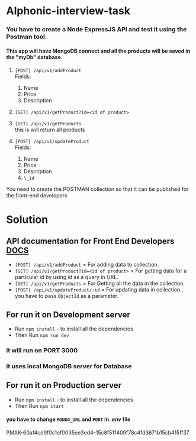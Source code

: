 # Alphonic-interview-task

### You have to create a Node ExpressJS API and test it using the Postman tool.

#### This app will have MongoDB connect and all the products will be saved in the "myDb" database.

1. `[POST] /api/v1/addProduct`  
    Fields:

   1. Name
   2. Price
   3. Description

2. `[GET] /api/v1/getProduct?id=<id of product>`

3. `[GET] /api/v1/getProducts`  
   this is will return all products

4. `[POST] /api/v1/updateProduct`  
   Fields:
   1. Name
   2. Price
   3. Description
   4. `\_id`

You need to create the POSTMAN collection so that it can be published for the front-end developers

# Solution

## API documentation for Front End Developers [DOCS](https://documenter.getpostman.com/view/15198037/TzXxid2J#18aa3587-5cf2-49eb-8e04-b5b609fc1a7a)

- `[POST] /api/v1/addProduct` = For adding data to collection.
- `[GET] /api/v1/getProduct?id=<id of product>` = For getting data for a particular id by using id as a query in URL.
- `[GET] /api/v1/getProducts` = For Getting all the data in the collection.
- `[POST] /api/v1/updateProduct/:id` = For updating data in collection , you have to pass `ObjectId` as a parameter.

## For run it on Development server

- Run `npm install` - to install all the dependencies
- Then Run `npm run dev`

### it will run on PORT 3000

### it uses local MongoDB server for Database

## For run it on Production server

- Run `npm install` - to install all the dependencies
- Then Run `npm start`

#### you have to change `MONGO_URL` and `PORT` in _.env_ file


PMAK-60af4cd9f0c1ef0035ee3ed4-15c8f511409f78c4fd3671b15cb415ff37
